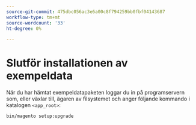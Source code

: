 ```yaml
---
source-git-commit: 475dbc056ac3e6a00c8f794259bb0fbf04143687
workflow-type: tm+mt
source-wordcount: '33'
ht-degree: 0%

---
```

# Slutför installationen av exempeldata

När du har hämtat exempeldatapaketen loggar du in på programservern som, eller växlar till, ägaren av filsystemet och anger följande kommando i katalogen `<app_root>`:

```bash
bin/magento setup:upgrade
```
